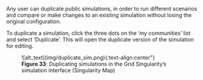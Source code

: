 Any user can duplicate public simulations, in order to run different scenarios and compare or make changes to an existing simulation without losing the original configuration.

To duplicate a simulation, click the three dots on the ‘my communities’ list and select ‘Duplicate’. This will open the duplicate version of the simulation for editing.

<figure markdown>
  ![alt_text](img/duplicate_sim.png){:text-align:center"}
  <figcaption><b>Figure 33</b>: Duplicating simulations in the Grid Singularity’s simulation interface (Singularity Map)</figcaption>
</figure>

